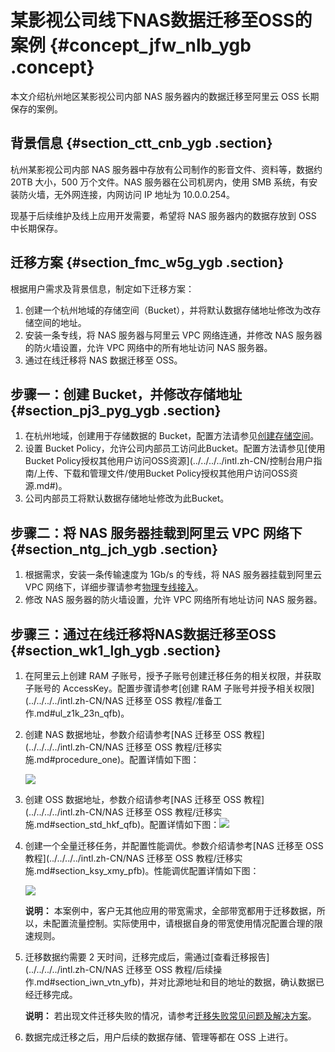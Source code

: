 # 某影视公司线下NAS数据迁移至OSS的案例 {#concept_jfw_nlb_ygb .concept}

本文介绍杭州地区某影视公司内部 NAS 服务器内的数据迁移至阿里云 OSS 长期保存的案例。

## 背景信息 {#section_ctt_cnb_ygb .section}

杭州某影视公司内部 NAS 服务器中存放有公司制作的影音文件、资料等，数据约 20TB 大小，500 万个文件。NAS 服务器在公司机房内，使用 SMB 系统，有安装防火墙，无外网连接，内网访问 IP 地址为 10.0.0.254。

现基于后续维护及线上应用开发需要，希望将 NAS 服务器内的数据存放到 OSS 中长期保存。

## 迁移方案 {#section_fmc_w5g_ygb .section}

根据用户需求及背景信息，制定如下迁移方案：

1.  创建一个杭州地域的存储空间（Bucket），并将默认数据存储地址修改为改存储空间的地址。
2.  安装一条专线，将 NAS 服务器与阿里云 VPC 网络连通，并修改 NAS 服务器的防火墙设置，允许 VPC 网络中的所有地址访问 NAS 服务器。
3.  通过在线迁移将 NAS 数据迁移至 OSS。

## 步骤一：创建 Bucket，并修改存储地址 {#section_pj3_pyg_ygb .section}

1.  在杭州地域，创建用于存储数据的 Bucket，配置方法请参见[创建存储空间](../../../../intl.zh-CN/控制台用户指南/管理存储空间/创建存储空间.md#)。
2.  设置 Bucket Policy，允许公司内部员工访问此Bucket。配置方法请参见[使用Bucket Policy授权其他用户访问OSS资源](../../../../intl.zh-CN/控制台用户指南/上传、下载和管理文件/使用Bucket Policy授权其他用户访问OSS资源.md#)。
3.  公司内部员工将默认数据存储地址修改为此Bucket。

## 步骤二：将 NAS 服务器挂载到阿里云 VPC 网络下 {#section_ntg_jch_ygb .section}

1.  根据需求，安装一条传输速度为 1Gb/s 的专线，将 NAS 服务器挂载到阿里云 VPC 网络下，详细步骤请参考[物理专线接入](../../../../intl.zh-CN/快速入门/物理专线接入.md#)。
2.  修改 NAS 服务器的防火墙设置，允许 VPC 网络所有地址访问 NAS 服务器。

## 步骤三：通过在线迁移将NAS数据迁移至OSS {#section_wk1_lgh_ygb .section}

1.  在阿里云上创建 RAM 子账号，授予子账号创建迁移任务的相关权限，并获取子账号的 AccessKey。配置步骤请参考[创建 RAM 子账号并授予相关权限](../../../../intl.zh-CN/NAS 迁移至 OSS 教程/准备工作.md#ul_z1k_23n_qfb)。
2.  创建 NAS 数据地址，参数介绍请参考[NAS 迁移至 OSS 教程](../../../../intl.zh-CN/NAS 迁移至 OSS 教程/迁移实施.md#procedure_one)。配置详情如下图：

    ![](http://static-aliyun-doc.oss-cn-hangzhou.aliyuncs.com/assets/img/134084/155736513039830_zh-CN.png)

3.  创建 OSS 数据地址，参数介绍请参考[NAS 迁移至 OSS 教程](../../../../intl.zh-CN/NAS 迁移至 OSS 教程/迁移实施.md#section_std_hkf_qfb)。配置详情如下图：![](http://static-aliyun-doc.oss-cn-hangzhou.aliyuncs.com/assets/img/134084/155736513039831_zh-CN.png)
4.  创建一个全量迁移任务，并配置性能调优。参数介绍请参考[NAS 迁移至 OSS 教程](../../../../intl.zh-CN/NAS 迁移至 OSS 教程/迁移实施.md#section_ksy_xmy_pfb)。性能调优配置详情如下图：

    ![](http://static-aliyun-doc.oss-cn-hangzhou.aliyuncs.com/assets/img/134084/155736513039832_zh-CN.png)

    **说明：** 本案例中，客户无其他应用的带宽需求，全部带宽都用于迁移数据，所以，未配置流量控制。实际使用中，请根据自身的带宽使用情况配置合理的限速规则。

5.  迁移数据约需要 2 天时间，迁移完成后，需通过[查看迁移报告](../../../../intl.zh-CN/NAS 迁移至 OSS 教程/后续操作.md#section_iwn_vtn_yfb)，并对比源地址和目的地址的数据，确认数据已经迁移完成。

    **说明：** 若出现文件迁移失败的情况，请参考[迁移失败常见问题及解决方案](../../../../intl.zh-CN/常见问题/迁移失败常见原因及解决方案.md#)。

6.  数据完成迁移之后，用户后续的数据存储、管理等都在 OSS 上进行。

